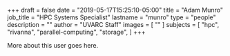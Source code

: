 +++
draft = false
date = "2019-05-17T15:25:10-05:00"
title = "Adam Munro"
job_title = "HPC Systems Specialist"
lastname = "munro"
type = "people"
description = ""
author = "UVARC Staff"
images = [
  ""
]
subjects = [
  "hpc",
  "rivanna",
  "parallel-computing",
  "storage",
]
+++

More about this user goes here.
